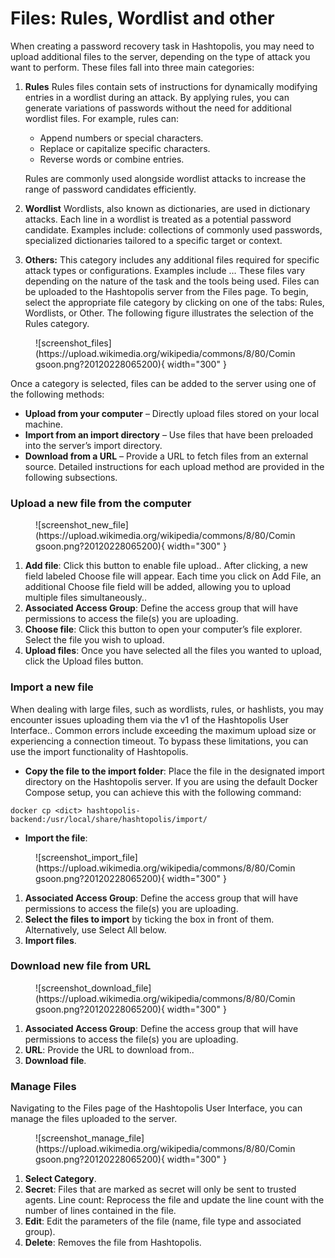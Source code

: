 # Files: Rules, Wordlist and other
When creating a password recovery task in Hashtopolis, you may need to upload additional files to the server, depending on the type of attack you want to perform. These files fall into three main categories:

1. **Rules**
    Rules files contain sets of instructions for dynamically modifying entries in a wordlist during an attack. By applying rules, you can generate variations of passwords without the need for additional wordlist files. For example, rules can:

    - Append numbers or special characters.
    - Replace or capitalize specific characters.
    - Reverse words or combine entries.

    Rules are commonly used alongside wordlist attacks to increase the range of password candidates efficiently.

2. **Wordlist**
    Wordlists, also known as dictionaries, are used in dictionary attacks. Each line in a wordlist is treated as a potential password candidate. Examples include: collections of commonly used passwords, specialized dictionaries tailored to a specific target or context.

3. **Others:** 
    This category includes any additional files required for specific attack types or configurations. Examples include … These files vary depending on the nature of the task and the tools being used.
Files can be uploaded to the Hashtopolis server from the Files page. To begin, select the appropriate file category by clicking on one of the tabs: Rules, Wordlists, or Other. The following figure illustrates the selection of the Rules category.

<figure markdown="span">
    ![screenshot_files](https://upload.wikimedia.org/wikipedia/commons/8/80/Comingsoon.png?20120228065200){ width="300" }
</figure>

Once a category is selected, files can be added to the server using one of the following methods:

- **Upload from your computer** – Directly upload files stored on your local machine.
- **Import from an import directory** – Use files that have been preloaded into the server’s import directory.
- **Download from a URL** – Provide a URL to fetch files from an external source.
Detailed instructions for each upload method are provided in the following subsections.

### Upload a new file from the computer

<figure markdown="span">
    ![screenshot_new_file](https://upload.wikimedia.org/wikipedia/commons/8/80/Comingsoon.png?20120228065200){ width="300" }
</figure>

1. **Add file**: Click this button to enable file upload.. After clicking, a new field labeled Choose file will appear. Each time you click on Add File, an additional Choose file field will be added, allowing you to upload multiple files simultaneously..
2. **Associated Access Group**: Define the access group that will have permissions to access the file(s) you are uploading. 
3. **Choose file**: Click this button to open your computer’s file explorer. Select the file you wish to upload.
4. **Upload files**: Once you have selected all the files you wanted to upload, click the Upload files button.

### Import a new file
When dealing with large files, such as wordlists, rules, or hashlists, you may encounter issues uploading them via the v1 of the Hashtopolis User Interface.. Common errors include exceeding the maximum upload size or experiencing a connection timeout. To bypass these limitations, you can use the import functionality of Hashtopolis.

- **Copy the file to the import folder**: Place the file in the designated import directory on the Hashtopolis server. If you are using the default Docker Compose setup, you can achieve this with the following command:
```
docker cp <dict> hashtopolis-backend:/usr/local/share/hashtopolis/import/
```

- **Import the file**: 

<figure markdown="span">
    ![screenshot_import_file](https://upload.wikimedia.org/wikipedia/commons/8/80/Comingsoon.png?20120228065200){ width="300" }
</figure>

1. **Associated Access Group**: Define the access group that will have permissions to access the file(s) you are uploading. 
2. **Select the files to import** by ticking the box in front of them. Alternatively, use Select All below.
3. **Import files**.

### Download new file from URL

<figure markdown="span">
    ![screenshot_download_file](https://upload.wikimedia.org/wikipedia/commons/8/80/Comingsoon.png?20120228065200){ width="300" }
</figure>

1. **Associated Access Group**: Define the access group that will have permissions to access the file(s) you are uploading. 
2. **URL**: Provide the URL to download from..
3. **Download file**.

### Manage Files
Navigating to the Files page of the Hashtopolis User Interface, you can manage the files uploaded to the server.

<figure markdown="span">
    ![screenshot_manage_file](https://upload.wikimedia.org/wikipedia/commons/8/80/Comingsoon.png?20120228065200){ width="300" }
</figure>

1. **Select Category**.
2. **Secret**: Files that are marked as secret will only be sent to trusted agents.
Line count: Reprocess the file and update the line count with the number of lines contained in the file.
3. **Edit**: Edit the parameters of the file (name, file type and associated group).
4. **Delete**: Removes the file from Hashtopolis.
